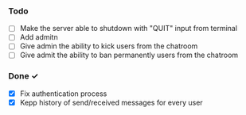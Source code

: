 ### Todo

- [ ] Make the server able to shutdown with "QUIT" input from terminal
- [ ] Add admitn 
- [ ] Give admin the ability to kick users from the chatroom
- [ ] Give admit the ability to ban permanently users from the chatroom

### Done ✓

- [x] Fix authentication process
- [x] Kepp history of send/received messages for every user
